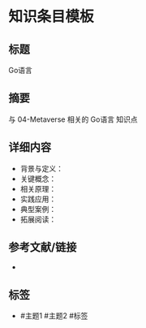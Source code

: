 # 知识条目模板

## 标题

Go语言

## 摘要

与 04-Metaverse 相关的 Go语言 知识点

## 详细内容

- 背景与定义：
- 关键概念：
- 相关原理：
- 实践应用：
- 典型案例：
- 拓展阅读：

## 参考文献/链接

-

## 标签

- #主题1 #主题2 #标签
